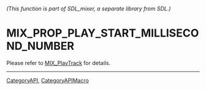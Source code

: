 ###### (This function is part of SDL_mixer, a separate library from SDL.)
# MIX_PROP_PLAY_START_MILLISECOND_NUMBER

Please refer to [MIX_PlayTrack](MIX_PlayTrack) for details.

----
[CategoryAPI](CategoryAPI), [CategoryAPIMacro](CategoryAPIMacro)


